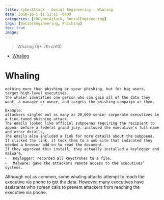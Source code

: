 ```yaml
---
title: CyberAttack - Social Engineering - Whaling
date: 2018-10-5 11:11:11 -0400
categories: [10CyberAttack, SocialEngineering]
tags: [SocialEngineering, Phishing]
toc: true
image:
---
```



> Whaling (S+ 7th ch10)

- [Whaling](#whaling)




# Whaling
	nothing more than phishing or spear phishing, but for big users. target high-level executives.
	the whaler identifies one person who can gain all of the data they want, a manager or owner, and targets the phishing campaign at them.

	Example:
	attackers singled out as many as 20,000 senior corporate executives in a fine-tuned phishing attack.
	The emails looked like official subpoenas requiring the recipient to appear before a federal grand jury, included the executive’s full name and other details,
	The emails also included a link for more details about the subpoena.
	If clicked the link, it took them to a web site that indicated they needed a browser add-on to read the document.
	If they approved this install, they actually installed a keylogger and malware.
	⁃	Keylogger: recorded all keystrokes to a file,
	⁃	Malware: gave the attackers remote access to the executives’ systems.

Although not as common, some whaling attacks attempt to reach the executive via phone to get the data. However, many executives have assistants who screen calls to prevent attackers from reaching the executive via phone.

